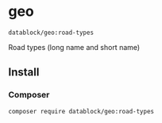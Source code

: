 # geo

`datablock/geo:road-types`

Road types (long name and short name)


## Install

### Composer
`composer require datablock/geo:road-types`